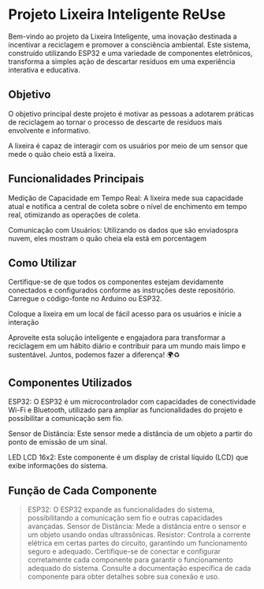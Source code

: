 # Projeto Lixeira Inteligente ReUse

Bem-vindo ao projeto da Lixeira Inteligente, uma inovação destinada a incentivar a reciclagem e promover a consciência ambiental. Este sistema, construído utilizando ESP32 e uma variedade de componentes eletrônicos, transforma a simples ação de descartar resíduos em uma experiência interativa e educativa.

## Objetivo

O objetivo principal deste projeto é motivar as pessoas a adotarem práticas de reciclagem ao tornar o processo de descarte de resíduos mais envolvente e informativo.

A lixeira é capaz de interagir com os usuários por meio de um sensor que mede o quão cheio estã a lixeira.

## Funcionalidades Principais

Medição de Capacidade em Tempo Real: A lixeira mede sua capacidade atual e notifica a central de coleta sobre o nível de enchimento em tempo real, otimizando as operações de coleta.

Comunicação com Usuários: Utilizando os dados que são enviadospra nuvem, eles mostram o quão cheia ela está em porcentagem

## Como Utilizar

Certifique-se de que todos os componentes estejam devidamente conectados e configurados conforme as instruções deste repositório.
Carregue o código-fonte no Arduino ou ESP32.

Coloque a lixeira em um local de fácil acesso para os usuários e inicie a interação

Aproveite esta solução inteligente e engajadora para transformar a reciclagem em um hábito diário e contribuir para um mundo mais limpo e sustentável. Juntos, podemos fazer a diferença! 🌍♻️

## Componentes Utilizados

ESP32: O ESP32 é um microcontrolador com capacidades de conectividade Wi-Fi e Bluetooth, utilizado para ampliar as funcionalidades do projeto e possibilitar a comunicação sem fio.

Sensor de Distância: Este sensor mede a distância de um objeto a partir do ponto de emissão de um sinal.

LED LCD 16x2: Este componente é um display de cristal líquido (LCD) que exibe informações do sistema.

## Função de Cada Componente

> ESP32: O ESP32 expande as funcionalidades do sistema, possibilitando a comunicação sem fio e outras capacidades avançadas.
> Sensor de Distância: Mede a distância entre o sensor e um objeto usando ondas ultrassônicas.
> Resistor: Controla a corrente elétrica em certas partes do circuito, garantindo um funcionamento seguro e adequado.
> Certifique-se de conectar e configurar corretamente cada componente para garantir o funcionamento adequado do sistema. Consulte a documentação específica de cada componente para obter detalhes sobre sua conexão e uso.
